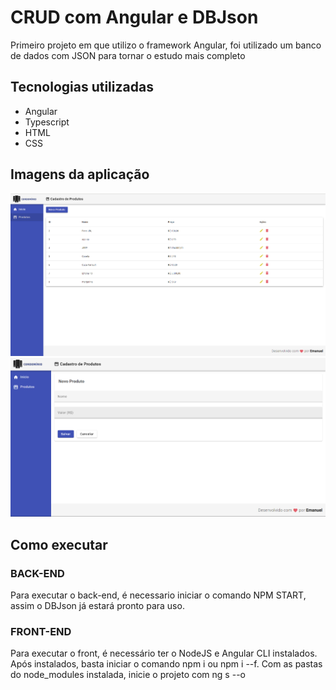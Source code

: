 # CRUD com Angular e DBJson
 
Primeiro projeto em que utilizo o framework Angular, foi utilizado um banco de dados com JSON para tornar o estudo mais completo

## Tecnologias utilizadas 

- Angular
- Typescript
- HTML
- CSS

## Imagens da aplicação

<img src="./assets/telaPrincipal.png">
<img src="./assets/cadastroDeProdutos.png">

## Como executar

### BACK-END 

Para executar o back-end, é necessario iniciar o comando NPM START, assim o DBJson já estará pronto para uso.

### FRONT-END

Para executar o front, é necessário ter o NodeJS e Angular CLI instalados. Após instalados, basta iniciar o comando npm i ou npm i --f. Com as pastas do node_modules instalada, inicie o projeto com ng s --o
